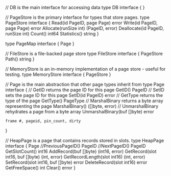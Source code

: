 
// DB is the main interface for accessing data
type DB interface {
}

// PageStore is the primary interface for types that store pages.
type PageStore interface {
	Read(id PageID, page Page) error
	Write(id PageID, page Page) error
	Allocate(runSize int) (PageID, error)
	Deallocate(id PageID, runSize int)
	Count() int64
	Statistics() string
}

type PageMap interface {
	Page
}

// FileStore is a file-backed page store
type FileStore interface {
	PageStore
	Path() string
}

// MemoryStore is an in-memory implementation of a page store - useful for testing.
type MemoryStore interface {
	PageStore
}


// Page is the main abstraction that other page types inherit from
type Page interface {
	// GetID returns the page ID for this page
	GetID() PageID
	// SetID sets the page ID for this page
	SetID(id PageID) error
	// GetType returns the type of the page
	GetType() PageType
	// MarshalBinary returns a byte array representing the page
	MarshalBinary() ([]byte, error)
	// UnmarshalBinary rehydrates a page from a byte array
	UnmarshalBinary(buf []byte) error

	frame #, pageid, pin_count, dirty
}

// HeapPage is a page that contains records stored in slots.
type HeapPage interface {
	Page
	//PreviousPageID() PageID
	//NextPageID() PageID
	GetSlotCount() int16
	AddRecord(buf []byte) (int16, error)
	GetRecord(slot int16, buf []byte) (int, error)
	GetRecordLength(slot int16) (int, error)
	SetRecord(slot int16, buf []byte) error
	DeleteRecord(slot int16) error
	GetFreeSpace() int
	Clear() error
}